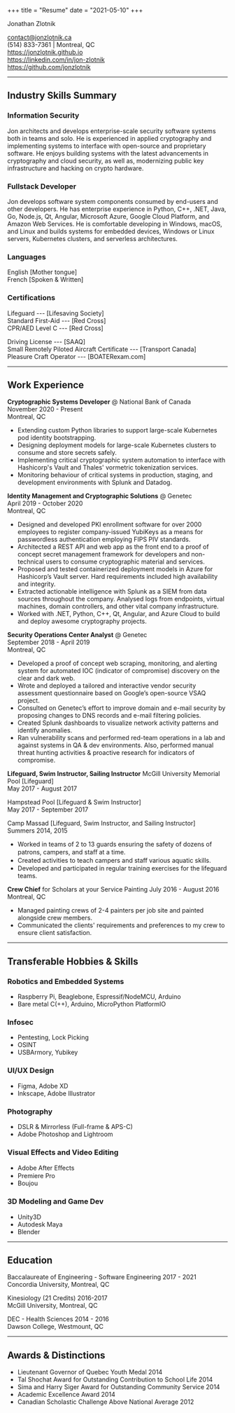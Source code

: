 +++
title = "Resume"
date = "2021-05-10"
+++

Jonathan Zlotnik

contact@jonzlotnik.ca \
(514) 833-7361 | Montreal, QC \
https://jonzlotnik.github.io \
https://linkedin.com/in/jon-zlotnik \
https://github.com/jonzlotnik

_________________________________

## Industry Skills Summary

### Information Security

Jon architects and develops enterprise-scale security software systems both in teams and solo.
He is experienced in applied cryptography and implementing systems to interface with open-source and proprietary software.
He enjoys building systems with the latest advancements in cryptography and cloud security, as well as, modernizing public key infrastructure and hacking on crypto hardware.

### Fullstack Developer

Jon develops software system components consumed by end-users and other developers.
He has enterprise experience in Python, C++, .NET, Java, Go, Node.js, Qt, Angular, Microsoft Azure, Google Cloud Platform, and Amazon Web Services.
He is comfortable developing in Windows, macOS, and Linux and builds systems for embedded devices, Windows or Linux servers, Kubernetes clusters, and serverless architectures.


### Languages

English [Mother tongue] \
French [Spoken & Written]

### Certifications

Lifeguard --- [Lifesaving Society] \
Standard First-Aid --- [Red Cross] \
CPR/AED Level C --- [Red Cross]

Driving License --- [SAAQ] \
Small Remotely Piloted Aircraft Certificate --- [Transport Canada] \
Pleasure Craft Operator --- [BOATERexam.com]

_________________________________

## Work Experience

**Cryptographic Systems Developer** @ National Bank of Canada \
November 2020 - Present \
Montreal, QC

- Extending custom Python libraries to support large-scale Kubernetes pod identity bootstrapping.
- Designing deployment models for large-scale Kubernetes clusters to consume and store secrets safely.
- Implementing critical cryptographic system automation to interface with Hashicorp's Vault and Thales' vormetric tokenization services.
- Monitoring behaviour of critical systems in production, staging, and development environments with Splunk and Datadog.


**Identity Management and Cryptographic Solutions** @ Genetec \
April 2019 - October 2020 \
Montreal, QC

- Designed and developed PKI enrollment software for over 2000 employees to register company-issued YubiKeys as a means for passwordless authentication employing FIPS PIV standards.
- Architected a REST API and web app as the front end to a proof of concept secret management framework for developers and non-technical users to consume cryptographic material and services.
- Proposed and tested containerized deployment models in Azure for Hashicorp’s Vault server. Hard requirements included high availability and integrity.
- Extracted actionable intelligence with Splunk as a SIEM from data sources throughout the company. Analysed logs from endpoints, virtual machines, domain controllers, and other vital company infrastructure.
- Worked with .NET, Python, C++, Qt, Angular, and Azure Cloud to build and deploy awesome cryptography projects.

**Security Operations Center Analyst** @ Genetec \
September 2018 - April 2019 \
Montreal, QC

- Developed a proof of concept web scraping, monitoring, and alerting system for automated IOC (indicator of compromise) discovery on the clear and dark web.
- Wrote and deployed a tailored and interactive vendor security assessment questionnaire based on Google’s open-source VSAQ project.
- Consulted on Genetec’s effort to improve domain and e-mail security by proposing changes to DNS records and e-mail filtering policies.
- Created Splunk dashboards to visualize network activity patterns and identify anomalies.
- Ran vulnerability scans and performed red-team operations in a lab and against systems in QA & dev environments. Also, performed manual threat hunting activities & proactive research for indicators of compromise.

**Lifeguard, Swim Instructor, Sailing Instructor**
McGill University Memorial Pool [Lifeguard] \
May 2017 - August 2017

Hampstead Pool [Lifeguard & Swim Instructor] \
May 2017 - September 2017

Camp Massad [Lifeguard, Swim Instructor, and Sailing Instructor] \
Summers 2014, 2015

- Worked in teams of 2 to 13 guards ensuring the safety of dozens of patrons, campers, and staﬀ at a time.
- Created activities to teach campers and staﬀ various aquatic skills.
- Developed and participated in regular training exercises for the lifeguard teams.

**Crew Chief** for Scholars at your Service Painting July 2016 - August 2016 \
Montreal, QC

- Managed painting crews of 2-4 painters per job site and painted alongside crew members.
- Communicated the clients' requirements and preferences to my crew to ensure client satisfaction.

_________________________________

## Transferable Hobbies & Skills

### Robotics and Embedded Systems

- Raspberry Pi, Beaglebone, Espressif/NodeMCU, Arduino
- Bare metal C(++), Arduino, MicroPython PlatformIO
  
### Infosec

- Pentesting, Lock Picking
- OSINT
- USBArmory, Yubikey

### UI/UX Design

- Figma, Adobe XD
- Inkscape, Adobe Illustrator

### Photography

- DSLR & Mirrorless (Full-frame & APS-C)
- Adobe Photoshop and Lightroom

### Visual Effects and Video Editing

- Adobe After Eﬀects
- Premiere Pro
- Boujou

### 3D Modeling and Game Dev

- Unity3D
- Autodesk Maya
- Blender

_________________________________

## Education

Baccalaureate of Engineering - Software Engineering 2017 - 2021 \
Concordia University, Montreal, QC

Kinesiology (21 Credits) 2016-2017 \
McGill University, Montreal, QC

DEC - Health Sciences 2014 - 2016 \
Dawson College, Westmount, QC

_________________________________

## Awards & Distinctions

- Lieutenant Governor of Quebec Youth Medal 2014
- Tal Shochat Award for Outstanding Contribution to School Life 2014
- Sima and Harry Siger Award for Outstanding Community Service 2014
- Academic Excellence Award 2014
- Canadian Scholastic Challenge Above National Average 2012
